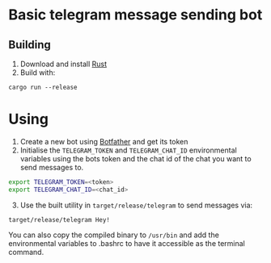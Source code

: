 # Basic telegram message sending bot

## Building

1. Download and install [Rust](https://rustup.rs/)
2. Build with:
```
cargo run --release
```

# Using
1. Create a new bot using [Botfather](https://t.me/botfather) and get its token
2. Initialise the `TELEGRAM_TOKEN` and `TELEGRAM_CHAT_ID` environmental variables using the bots token and the chat id of the chat you want to send messages to.
```bash
export TELEGRAM_TOKEN=<token>
export TELEGRAM_CHAT_ID=<chat_id>
```
3. Use the built utility in `target/release/telegram` to send messages via:
```
target/release/telegram Hey!
```

You can also copy the compiled binary to `/usr/bin` and add the environmental variables to .bashrc to have it accessible as the terminal command.

